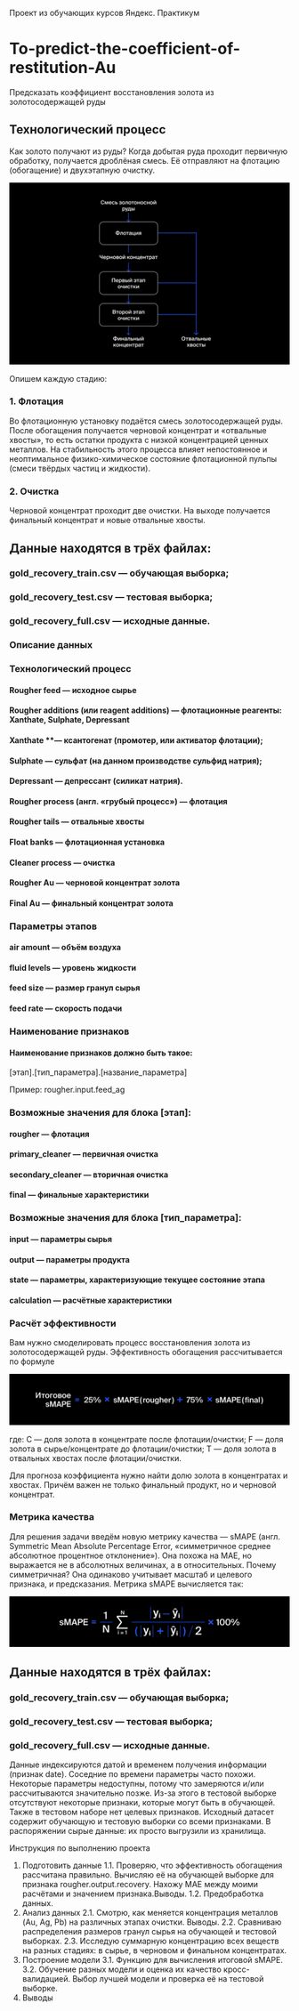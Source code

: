 Проект из обучающих курсов Яндекс. Практикум

# To-predict-the-coefficient-of-restitution-Au
Предсказать коэффициент восстановления золота из золотосодержащей руды

## Технологический процесс

Как золото получают из руды?
Когда добытая руда проходит первичную обработку, получается дроблёная смесь. Её отправляют на флотацию (обогащение) и двухэтапную очистку.

![Alt text](viruchka_1576238830.jpg)

Опишем каждую стадию:

### 1. Флотация

Во флотационную установку подаётся смесь золотосодержащей руды. После обогащения получается черновой концентрат и «отвальные хвосты», то есть остатки продукта с низкой концентрацией ценных металлов.
На стабильность этого процесса влияет непостоянное и неоптимальное физико-химическое состояние флотационной пульпы (смеси твёрдых частиц и жидкости).

### 2. Очистка

Черновой концентрат проходит две очистки. На выходе получается финальный концентрат и новые отвальные хвосты.

## Данные находятся в трёх файлах:

### gold_recovery_train.csv — обучающая выборка;
### gold_recovery_test.csv — тестовая выборка;
### gold_recovery_full.csv — исходные данные.

### Описание данных

### Технологический процесс

#### Rougher feed — исходное сырье
#### Rougher additions (или reagent additions) — флотационные реагенты: Xanthate, Sulphate, Depressant
#### Xanthate **— ксантогенат (промотер, или активатор флотации);
#### Sulphate — сульфат (на данном производстве сульфид натрия);
#### Depressant — депрессант (силикат натрия).
#### Rougher process (англ. «грубый процесс») — флотация
#### Rougher tails — отвальные хвосты
#### Float banks — флотационная установка
#### Cleaner process — очистка
#### Rougher Au — черновой концентрат золота
#### Final Au — финальный концентрат золота

### Параметры этапов
#### air amount — объём воздуха
#### fluid levels — уровень жидкости
#### feed size — размер гранул сырья
#### feed rate — скорость подачи

### Наименование признаков

#### Наименование признаков должно быть такое:
[этап].[тип_параметра].[название_параметра]

Пример: rougher.input.feed_ag

### Возможные значения для блока [этап]:

#### rougher — флотация
#### primary_cleaner — первичная очистка
#### secondary_cleaner — вторичная очистка
#### final — финальные характеристики

### Возможные значения для блока [тип_параметра]:
#### input — параметры сырья
#### output — параметры продукта
#### state — параметры, характеризующие текущее состояние этапа
#### calculation — расчётные характеристики

### Расчёт эффективности

Вам нужно смоделировать процесс восстановления золота из золотосодержащей руды.
Эффективность обогащения рассчитывается по формуле

![Alt text](_smape_1576239054.jpg)

где:
C — доля золота в концентрате после флотации/очистки;
F — доля золота в сырье/концентрате до флотации/очистки;
T — доля золота в отвальных хвостах после флотации/очистки.

Для прогноза коэффициента нужно найти долю золота в концентратах и хвостах. Причём важен не только финальный продукт, но и черновой концентрат.

### Метрика качества
Для решения задачи введём новую метрику качества — sMAPE (англ. Symmetric Mean Absolute Percentage Error, «симметричное среднее абсолютное процентное отклонение»).
Она похожа на MAE, но выражается не в абсолютных величинах, а в относительных. Почему симметричная? Она одинаково учитывает масштаб и целевого признака, и предсказания.
Метрика sMAPE вычисляется так:

![Alt text](smape_1576239058.jpg)

## Данные находятся в трёх файлах:

### gold_recovery_train.csv — обучающая выборка;
### gold_recovery_test.csv — тестовая выборка;
### gold_recovery_full.csv — исходные данные.

Данные индексируются датой и временем получения информации (признак date). Соседние по времени параметры часто похожи.
Некоторые параметры недоступны, потому что замеряются и/или рассчитываются значительно позже. Из-за этого в тестовой выборке
отсутствуют некоторые признаки, которые могут быть в обучающей. Также в тестовом наборе нет целевых признаков.
Исходный датасет содержит обучающую и тестовую выборки со всеми признаками.
В распоряжении сырые данные: их просто выгрузили из хранилища. 

Инструкция по выполнению проекта
1. Подготовить данные
1.1. Проверяю, что эффективность обогащения рассчитана правильно. Вычисляю её на обучающей выборке для признака 
rougher.output.recovery. Нахожу MAE между моими расчётами и значением признака.Выводы.
1.2. Предобработка данных.
2. Анализ данных
2.1. Смотрю, как меняется концентрация металлов (Au, Ag, Pb) на различных этапах очистки. Выводы.
2.2. Сравниваю распределения размеров гранул сырья на обучающей и тестовой выборках.
2.3. Исследую суммарную концентрацию всех веществ на разных стадиях: в сырье, в черновом и финальном концентратах. 
3. Построение модели
3.1. Функцию для вычисления итоговой sMAPE.
3.2. Обучение разных модели и оценка их качество кросс-валидацией. Выбор лучшей модели и проверка её на тестовой выборке. 
4. Выводы
